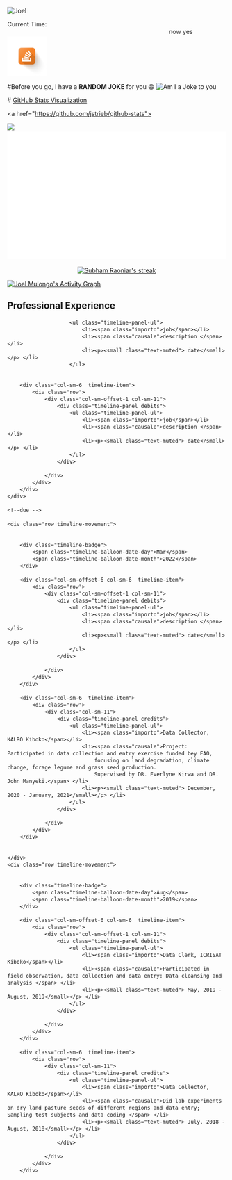  ![Joel](Https://GitHub.com/joelwmulongo/fleet/blob/main/joel.gif?raw=true) <br>
 <body style="background-image:url(stackoverflow.png); background-size: cover; background-repeat: no-repeat; "> Current Time: <span id="txt"></span>  
<Html>
<Script language= "javascript">  
window.onload=function(){getTime();}  
function getTime(){  
var today=new Date();  
var h=today.getHours();  
var m=today.getMinutes();  
var s=today.getSeconds();  
// add a zero in front of numbers<10  
m=checkTime(m);  
s=checkTime(s);  
document.getElementById('txt').innerHTML=h+":"+m+":"+s;  
setTimeout(function(){getTime()},1000);  
}  
//setInterval("getTime()",1000);//another way  
function checkTime(i){  
if (i<10){  
  i="0" + i;  
 }  
return i;  
}  
</script>
<Marquee> now yes </marquee> </html>
<a href="https://stackoverflow.com/uers/16901798/joel-mulongo"> <Img SRC= "stack_overflow.png" height = "90" width = "90"> </a>

 #Before you go, I have a **RANDOM JOKE** for you :smile:
![Am I a Joke to you](https://readme-jokes.vercel.app/api)

 
 ​#​ ​[​GitHub Stats Visualization​](https://github.com/jstrieb/github-stats) 
  
 ​<a href="https://github.com/jstrieb/github-stats"> 
  
 ​![](https://github.com/joelwmulongo/github-stats/blob/master/generated/overview.svg) 
 ​![](https://github.com/jstrieb/github-stats/blob/master/generated/languages.svg)

<p align="center">
    <a href="https://github.com/joelwmulongo">
        <img title="🔥 Get streak stats for your profile at git.io/streak-stats" alt="Subham Raoniar's streak" src="https://github-readme-streak-stats.herokuapp.com/?user=joelwmulongo&theme=black-ice&hide_border=true&stroke=0000&background=060A0CD0"/>
    </a>
</p>
<a href="https://github.com/joelwmulongo/github-readme-activity-graph"><img alt="Joel Mulongo's Activity Graph" src="https://activity-graph.herokuapp.com/graph?username=joelwmulongo&bg_color=0D1117&color=5BCDEC&line=5BCDEC&point=FFFFFF&hide_border=true" /></a>
<h2>Professional Experience</h2>
            
        
        
                        <ul class="timeline-panel-ul">
                            <li><span class="importo">job</span></li>
                            <li><span class="causale">description </span> </li>
                            <li><p><small class="text-muted"> date</small></p> </li>
                        </ul>
                    
    
        <div class="col-sm-6  timeline-item">
            <div class="row">
                <div class="col-sm-offset-1 col-sm-11">
                    <div class="timeline-panel debits">
                        <ul class="timeline-panel-ul">
                            <li><span class="importo">job</span></li>
                            <li><span class="causale">description </span> </li>
                            <li><p><small class="text-muted"> date</small></p> </li>
                        </ul>
                    </div>
    
                </div>
            </div>
        </div>
    </div>
    
    <!--due -->
    
    <div class="row timeline-movement">
    
    
        <div class="timeline-badge">
            <span class="timeline-balloon-date-day">Mar</span>
            <span class="timeline-balloon-date-month">2022</span>
        </div>
    
        <div class="col-sm-offset-6 col-sm-6  timeline-item">
            <div class="row">
                <div class="col-sm-offset-1 col-sm-11">
                    <div class="timeline-panel debits">
                        <ul class="timeline-panel-ul">
                            <li><span class="importo">job</span></li>
                            <li><span class="causale">description </span> </li>
                            <li><p><small class="text-muted"> date</small></p> </li>
                        </ul>
                    </div>
    
                </div>
            </div>
        </div>
    
        <div class="col-sm-6  timeline-item">
            <div class="row">
                <div class="col-sm-11">
                    <div class="timeline-panel credits">
                        <ul class="timeline-panel-ul">
                            <li><span class="importo">Data Collector, KALRO Kiboko</span></li>
                            <li><span class="causale">Project: Participated in data collection and entry exercise funded bey FAO,
								focusing on land degradation, climate change, forage legume and grass seed production.
								Supervised by DR. Everlyne Kirwa and DR. John Manyeki.</span> </li>
                            <li><p><small class="text-muted"> December, 2020 - January, 2021</small></p> </li>
                        </ul>
                    </div>
    
                </div>
            </div>
        </div>
    
    
    </div>
    <div class="row timeline-movement">
    
    
        <div class="timeline-badge">
            <span class="timeline-balloon-date-day">Aug</span>
            <span class="timeline-balloon-date-month">2019</span>
        </div>
    
        <div class="col-sm-offset-6 col-sm-6  timeline-item">
            <div class="row">
                <div class="col-sm-offset-1 col-sm-11">
                    <div class="timeline-panel debits">
                        <ul class="timeline-panel-ul">
                            <li><span class="importo">Data Clerk, ICRISAT Kiboko</span></li>
                            <li><span class="causale">Participated in field observation, data collection and data entry: Data cleansing and analysis </span> </li>
                            <li><p><small class="text-muted"> May, 2019 - August, 2019</small></p> </li>
                        </ul>
                    </div>
    
                </div>
            </div>
        </div>
    
        <div class="col-sm-6  timeline-item">
            <div class="row">
                <div class="col-sm-11">
                    <div class="timeline-panel credits">
                        <ul class="timeline-panel-ul">
                            <li><span class="importo">Data Collector, KALRO Kiboko</span></li>
                            <li><span class="causale">Did lab experiments on dry land pasture seeds of different regions and data entry; Sampling test subjects and data coding </span> </li>
                            <li><p><small class="text-muted"> July, 2018 - August, 2018</small></p> </li>
                        </ul>
                    </div>
    
                </div>
            </div>
        </div>
    
    
